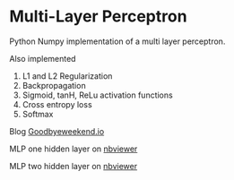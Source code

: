 # Multi-Layer Perceptron

Python Numpy implementation of a multi layer perceptron.

Also implemented 

1) L1 and L2 Regularization
2) Backpropagation
3) Sigmoid, tanH, ReLu activation functions
4) Cross entropy loss
5) Softmax


Blog [Goodbyeweekend.io](https://goodbyeweekend.io) <br>

MLP one hidden layer on [nbviewer](https://nbviewer.org/github/vineetver/MLP/blob/main/MLP_1HiddenLayer.ipynb) <br>

MLP two hidden layer on [nbviewer](https://nbviewer.org/github/vineetver/MLP/blob/main/MLP_2HiddenLayer.ipynb)
